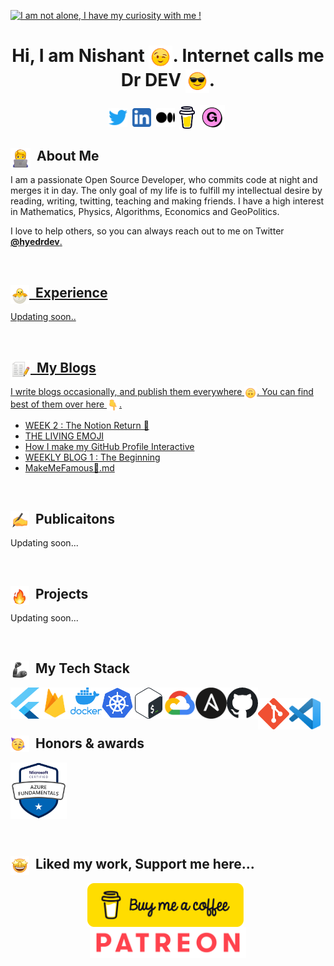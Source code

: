 [![I am not alone, I have my curiosity with me !](https://user-images.githubusercontent.com/97366282/175754587-0f292172-dfbb-49ef-ac45-56afd1149629.png)](https://twitter.com/heydrdev)

<h1 style = font-size: "50px" align="center"> Hi, I am Nishant <img align="center" src="https://raw.githubusercontent.com/heydrdev/devtools/main/emojis/telegram/winking-face.gif" width="38" />. Internet calls me Dr DEV <img align="center" src="https://raw.githubusercontent.com/heydrdev/devtools/main/emojis/telegram/smiling-face-with-sunglasses.gif"  width="38" />.</h1>
<p align="center">
<!-- Connect With Me: Twitter -->
<a href="https://twitter.com/nishantkantojha" target="blank"><img align="center" src="https://raw.githubusercontent.com/heydrdev/devtools/main/icons/twitter.png" alt="heydrdev" width="30" /></a>&nbsp
<!-- Connect With Me: Instagram -->
<!--<a href="https://www.instagram.com/nishantkantojha/" target="blank"><img align="center" src="https://raw.githubusercontent.com/heydrdev/devtools/main/icons/instagram.png" alt="heydrdev"  width="30" />
</a>&nbsp-->
<!-- Connect With Me: Linkedin -->
<a href="https://www.linkedin.com/in/nishantkantojha/" target="blank"><img align="center" src="https://raw.githubusercontent.com/heydrdev/devtools/main/icons/linkedin.png"  alt="heydrdev" width="30" /></a>&nbsp
 <!-- Connect With Me: Medium -->
<a href="https://heydrdev.medium.com/" target="blank"><img align="center" src="https://raw.githubusercontent.com/heydrdev/devtools/main/icons/medium.png"  alt="heydrdev" width="30" /></a>&nbsp
  <!-- Connect With Me: Buy Me A Coffee -->
<a href="https://www.buymeacoffee.com/heydrdev" target="blank"><img align="center" src="https://raw.githubusercontent.com/heydrdev/devtools/main/icons/buymeacoffee.svg" alt="heydrdev"  width="25" /></a>&nbsp
   <!-- Connect With Me: Gumroad -->
<a href="https://heydrdev.gumroad.com" target="blank"><img align="center" src="https://raw.githubusercontent.com/heydrdev/devtools/main/icons/gumroad.png" alt="gumroad"  width="40" /></a>&nbsp
</p>

<!-- About Me -->
<h2 style = font-size: "50px" align=" left"><img src="https://raw.githubusercontent.com/heydrdev/devtools/main/emojis/telegram/technologist.gif" width="32" align="left"/>&nbsp <b>About Me</b></h2>

<p align="left">
I am a passionate Open Source Developer, who commits code at night and merges it in day. The only goal of my life is to fulfill my intellectual desire by reading, writing, twitting, teaching and making friends. I have a high interest in Mathematics, Physics, Algorithms, Economics and GeoPolitics.
 
I love to help others, so you can always reach out to me on Twitter <a href="https://twitter.com/nishantkantojha" target="blank"><b>@hyedrdev</b>.
</p>

<br>

<!--Projects I am working on -->
<h2 style = font-size: "50px" align="left"><img src="https://raw.githubusercontent.com/heydrdev/devtools/main/emojis/telegram/hatching-chick.gif" width="30" align="left"/>&nbsp <b>Experience</b></h2>
<p align="left">
Updating soon..
</p>

<br>

<!-- Trending Blogs -->
<h2 style = font-size: "50px" align="left"><img src="https://raw.githubusercontent.com/heydrdev/devtools/main/emojis/telegram/memo.gif" width="32" align="left"/>&nbsp <b>My Blogs</b></h2>

I write blogs occasionally, and publish them everywhere <img src="https://raw.githubusercontent.com/heydrdev/devtools/main/emojis/telegram/upside-down-face.gif" width="20" align="center"/>. You can find best of them over here <img src="https://raw.githubusercontent.com/heydrdev/devtools/main/emojis/telegram/backhand-index-pointing-down.gif" width="20" align="center"/>.

<!-- BLOG-POST-LIST:START -->
- [WEEK 2 : The Notion Return 🥳](https://dev.to/heydrdev/week-2-notion-return-4cka)
- [THE LIVING EMOJI](https://dev.to/heydrdev/the-living-emoji-42d3)
- [How I make my GitHub Profile Interactive](https://dev.to/heydrdev/how-i-make-my-github-profile-interactive-1bje)
- [WEEKLY BLOG 1 : The Beginning](https://dev.to/heydrdev/what-i-did-this-week--2ehm)
- [MakeMeFamous🤩.md](https://dev.to/heydrdev/makemefamousmd-54k9)
<!-- BLOG-POST-LIST:END -->

<br>

<!--Projects I am working on -->
<h2 style = font-size: "50px" align="left"><img src="https://raw.githubusercontent.com/heydrdev/devtools/main/emojis/telegram/writing-hand.gif" width="30" align="left"/>&nbsp <b>Publicaitons</b></h2>
<p align="left">
Updating soon...
</p>

<br>

<!--Projects I am working on -->
<h2 style = font-size: "50px" align="left"><img src="https://raw.githubusercontent.com/heydrdev/devtools/main/emojis/telegram/fire.gif" width="30" align="left"/>&nbsp <b>Projects</b></h2>
<p align="left">
Updating soon...
</p>

<br>

<!--My Tech Stack -->
<h2 style = font-size: "50px" align="left"><img src="https://raw.githubusercontent.com/heydrdev/devtools/main/emojis/telegram/mechanical-arm.gif" width="30" align="left"/>&nbsp <b>My Tech Stack</b></h2>
<p align="left">
<img src="https://raw.githubusercontent.com/heydrdev/devtools/main/language-and-framework/flutter.png" width="46" height="50" align="left"/>&nbsp
<img src="https://raw.githubusercontent.com/heydrdev/devtools/main/language-and-framework/firebase.png" width="50" align="left"/>&nbsp
<img src="https://raw.githubusercontent.com/heydrdev/devtools/main/language-and-framework/docker.png" width="50" align="left"/>&nbsp
<img src="https://raw.githubusercontent.com/heydrdev/devtools/main/language-and-framework/kubernetes.png" width="50" align="left"/>&nbsp
<img src="https://raw.githubusercontent.com/heydrdev/devtools/main/language-and-framework/bash.png" width="50" align="left"/>&nbsp
<img src="https://raw.githubusercontent.com/heydrdev/devtools/main/language-and-framework/google-cloud.png" width="50" align="left"/>&nbsp
<img src="https://raw.githubusercontent.com/heydrdev/devtools/main/language-and-framework/ansible.png" width="50" align="left"/>&nbsp
<img src="https://raw.githubusercontent.com/heydrdev/devtools/main/language-and-framework/github.png" width="50" align="left"/>&nbsp
<img src="https://raw.githubusercontent.com/heydrdev/devtools/main/language-and-framework/git.png" width="50" align="left"/>&nbsp
<img src="https://raw.githubusercontent.com/heydrdev/devtools/main/language-and-framework/vscode.png" width="50" align="left"/>&nbsp
</p>

<br>

<!--Honors & awards -->
<h2 style = font-size: "50px" align="left"><img src="https://raw.githubusercontent.com/heydrdev/devtools/main/emojis/telegram/partying-face.gif" width="30" align="left"/>&nbsp <b>Honors & awards</b></h2>
<p align="left">
<a href="https://www.credly.com/badges/213168a9-61d0-47d4-a02d-72e617ca7237/public_url" target="blank"><img align="center" src="https://raw.githubusercontent.com/heydrdev/devtools/main/certificate/microsoft-certified-azure-fundamentals.png"  alt="microsoft-certified-azure-fundamental" width="90" /></a>
</p>

<br>
<!-- Support Me -->
<h2 style = font-size: "50px" align="left"><img src="https://raw.githubusercontent.com/heydrdev/devtools/main/emojis/telegram/star-struck.gif" width="30" align="left"/>&nbsp <b>Liked my work, Support me here...</b></h2>
<p align="center">
<a href="https://www.buymeacoffee.com/heydrdev" target="blank"><img align="center" src="https://raw.githubusercontent.com/heydrdev/devtools/main/icons/buymeacoffee-button.png" alt="heydrdev"  width=250" /></a>&nbsp&nbsp
 <a href="https://www.patreon.com/heydrdev" target="blank"><img align="center" src="https://raw.githubusercontent.com/heydrdev/devtools/main/icons/patreon-button.png" alt="heydrdev"  width="250" /></a>
</p>
